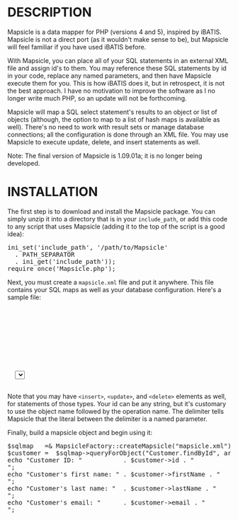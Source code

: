 DESCRIPTION
===========
Mapsicle is a data mapper for PHP (versions 4 and 5), inspired by iBATIS.
Mapsicle is not a direct port (as it wouldn't make sense to be), but Mapsicle
will feel familiar if you have used iBATIS before.

With Mapsicle, you can place all of your SQL statements in an external XML file and
assign id's to them. You may reference these SQL statements by id in your code,
replace any named parameters, and then have Mapsicle execute them for you. This is
how iBATIS does it, but in retrospect, it is not the best approach. I have no
motivation to improve the software as I no longer write much PHP, so an update will
not be forthcoming.

Mapsicle will map a SQL select statement's results to an object or list of objects
(although, the option to map to a list of hash maps is available as well). There's no
need to work with result sets or manage database connections; all the configuration
is done through an XML file. You may use Mapsicle to execute update, delete, and
insert statements as well.

Note: The final version of Mapsicle is 1.09.01a; it is no longer being developed.

INSTALLATION
============
The first step is to download and install the Mapsicle package. You can simply unzip
it into a directory that is in your `include_path`, or add this code to any script
that uses Mapsicle (adding it to the top of the script is a good idea):

<pre>
ini_set('include_path', '/path/to/Mapsicle'
  . PATH_SEPARATOR
  . ini_get('include_path'));
require_once('Mapsicle.php');
</pre>

Next, you must create a `mapsicle.xml` file and put it anywhere. This file contains
your SQL maps as well as your database configuration. Here's a sample file:

<pre>
<?xml version="1.0"?>
<mapsicle>
  <datasource>
    <property name="phptype"  value="mysql"/>
    <property name="hostspec" value="localhost"/>
    <property name="database" value="test"/>
    <property name="username" value="mapsicle"/>
    <property name="password" value="mapsicle"/>
  </datasource>
  <select id="Customer.findById" delimiter="#">
    select  id          as id,
      cust_first        as firstName,
      cust_last         as lastName,
      cust_email        as email
    from Customer
      where   id        = #id#
  </select>
</mapsicle>
</pre>

Note that you may have `<insert>`, `<update>`, and `<delete>` elements as well, for
statements of those types.  Your id can be any string, but it's customary to use the
object name followed by the operation name.  The delimiter tells Mapsicle that the
literal between the delimiter is a named parameter.

Finally, build a mapsicle object and begin using it:

<pre>
$sqlmap   =& MapsicleFactory::createMapsicle("mapsicle.xml");
$customer =  $sqlmap->queryForObject("Customer.findById", array("id" => 3));
echo "Customer ID: "           . $customer->id . "<br/>";
echo "Customer's first name: " . $customer->firstName . "<br/>";
echo "Customer's last name: "  . $customer->lastName . "<br/>";
echo "Customer's email: "      . $customer->email . "<br/>";
</pre>
